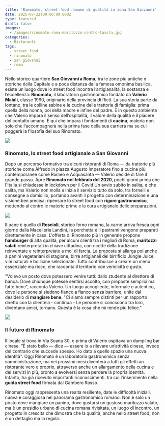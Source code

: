 ```yaml
---
title: 'Rinomato, street food romano di qualità in zona San Giovanni'
date: 2025-07-22T00:00:00.000Z
type: featured
draft: false
images:
  - /images/rinomato-roma-maritozzo-centro-tavola.jpg
categories:
  - Ristoranti
tags:
  - street food
  - rinomato
  - san giovanni
  - roma
---
```


Nello storico quartiere **San Giovanni a Roma**, tra le zone più antiche e storiche della Capitale e a poca distanza dalla famosa omonima basilica, esiste un luogo dove lo street food incontra l’artigianalità, la sostanza e l’eccellenza: **Rinomato**, il laboratorio gastronomico fondato da **Valerio Maiali**, classe 1990, originario della provincia di Rieti. La sua storia parte da lontano, tra le colline sabine e le cucine delle trattorie di famiglia: prima quella della nonna, poi della madre e infine del padre. È in questo ambiente che Valerio impara il senso dell’ospitalità, il valore della qualità e il piacere del contatto umano. È qui che impara i fondamenti di **cucina**; materia non solo che l'accompagnerà nella prima fase della sua carriera ma su cui poggerà la filosofia del suo Rinomato.

![](/images/rinomato-roma-san-giovanni-centro-tavola.jpg)

### Rinomato, lo street food artigianale a San Giovanni

Dopo un percorso formativo tra alcuni ristoranti di Roma — da trattorie più storiche come Alfredo in piazza Augusto Imperatore fino a cucine più contemporanee come Romeo e Acquasanta — Valerio decide di fare il grande passo. Apre **Rinomato nel febbraio del 2020**, pochi giorni prima che l'Italia si chiudesse in lockdown per il Covid Un avvio subito in salita, e che salita, ma Valerio non molla e inizia il servizio tutto da solo, tra fornelli e consegne a domicilio, portando avanti il progetto con determinazione e una visione ben precisa: ripensare lo street food con **rigore gastronomico**, mettendo al centro le materie prime e la cura artigianale delle preparazioni.

![](/images/rinomato-roma-centro-tavola.jpg)

Il pane è quello di **Roscioli**, storico forno romano, la carne arriva fresca ogni giorno dalla Macelleria Landini, la porchetta e il pastrami vengono preparati direttamente in casa. L'offerta di Rinomato più in generale propone **hamburger** di alta qualità, per alcuni clienti tra i migliori di Roma, **maritozzi salati** reinterpretati in chiave cittadina, con ricette della tradizione reinventate e reinterpretate a mo' di farcia. La proposta si allarga poi anche a panini vegetariani di stagione, birre artigianali del birrificio Jungle Juice, vini naturali e bollicine selezionate. Tutto contribuisce a creare un menu essenziale ma ricco, che racconta il territorio con veridicità e gusto.

"Volevo un posto dove potessero venire tutti: dallo studente al direttore di banca. Dove chiunque potesse sentirsi accolto, con proposte semplici ma fatte bene", racconta Valerio. Un luogo accogliente, informale e autentico, dove le persone si siedono fianco a fianco senza barriere, unite dal desiderio di **mangiare bene**. "Ci siamo sempre distinti per un rapporto diretto con la clientela - continua - Le persone si conoscono tra loro, diventano amici, tornano. Questa è la cosa che mi rende più felice."

![](/images/rinomato-roma-sala-centro-tavola.jpg)

### Il futuro di Rinomato

Il locale si trova in Via Soana 30, e prima di Valerio ospitava un dumpling bar cinese. "È stato bello — dice — essere io a rilevare un’attività cinese, invece del contrario che succede spesso. Ho dato a quello spazio una nuova identità". Oggi Rinomato è un laboratorio gastronomico senza somministrazione, ma nei prossimi mesi diventerà a tutti gli effetti un ristorante vero e proprio, attraverso anche un allargamento della cucina e dei servizi in più, pronto a evolversi senza perdere la propria identità. Intanto, ha già ricevuto importanti riconoscimenti: tra cui l'inserimento nella **guida street food** firmata dal Gambero Rosso.

Rinomato oggi rappresenta una realtà resiliente, date le difficoltà iniziali, nuova e coraggiosa nel panorama gastronomico romano. Non è solo un posto dove mangiare un panino, dove gustarsi un gustoso maritozzo salato, ma è un presidio urbano di cucina romana rivisitata, un luogo di incontro, un progetto in crescita che dimostra che la qualità, anche nello street food, non è un dettaglio ma la regola.
